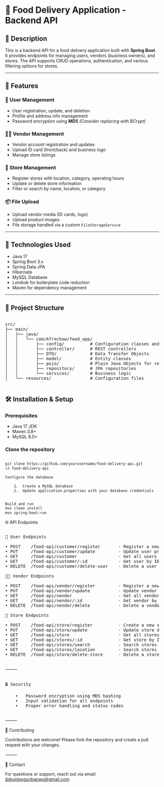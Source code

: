 # 🍔 Food Delivery Application - Backend API


## 📝 Description

This is a backend API for a food delivery application built with **Spring Boot**. It provides endpoints for managing users, vendors (business owners), and stores. The API supports CRUD operations, authentication, and various filtering options for stores.

---

## 🚀 Features

### 👤 User Management
- User registration, update, and deletion
- Profile and address info management
- Password encryption using **MD5** *(Consider replacing with BCrypt)*

### 🧑‍💼 Vendor Management
- Vendor account registration and updates
- Upload ID card (front/back) and business logo
- Manage store listings

### 🏪 Store Management
- Register stores with location, category, operating hours
- Update or delete store information
- Filter or search by name, location, or category

### 📦 File Upload
- Upload vendor media (ID cards, logo)
- Upload product images
- File storage handled via a custom `FileStorageService`

---

## 🔧 Technologies Used

- Java 17  
- Spring Boot 3.x  
- Spring Data JPA  
- Hibernate  
- MySQL Database  
- Lombok for boilerplate code reduction  
- Maven for dependency management

---

## 📂 Project Structure


<pre>

src/
├── main/
│   ├── java/
│   │   └── com/Afrochow/food_app/
│   │       ├── config/          # Configuration classes and constants
│   │       ├── controller/      # REST controllers
│   │       ├── DTO/             # Data Transfer Objects
│   │       ├── model/           # Entity classes
│   │       ├── pojo/            # Plain Java Objects for requests/responses
│   │       ├── repository/      # JPA repositories
│   │       └── services/        # Business logic
│   └── resources/               # Configuration files

</pre>


## 🛠️ Installation & Setup

### Prerequisites

- Java 17 JDK  
- Maven 3.8+  
- MySQL 8.0+

### Clone the repository

```bash

git clone https://github.com/yourusername/food-delivery-api.git
cd food-delivery-api

Configure the database

	1.	Create a MySQL database
	2.	Update application.properties with your database credentials


Build and run
mvn clean install
mvn spring-boot:run
```

🌐 API Endpoints

<pre>

👤 User Endpoints
  
• POST    /food-api/customer/register       - Register a new user
• PUT     /food-api/customer/update         - Update user profile
• GET     /food-api/customer                - Get all users
• GET     /food-api/customer/:id            - Get user by ID
• DELETE  /food-api/customer/delete-user    - Delete a user

🧑‍💼 Vendor Endpoints
  
• POST    /food-api/vendor/register         - Register a new vendor
• PUT     /food-api/vendor/update           - Update vendor profile
• GET     /food-api/vendor                  - Get all vendors
• GET     /food-api/vendor/:id              - Get vendor by ID
• DELETE  /food-api/vendor/delete           - Delete a vendor

🏪 Store Endpoints
  
• POST    /food-api/store/register          - Create a new store
• PUT     /food-api/store/update            - Update store details
• GET     /food-api/store                   - Get all stores (filterable by category/name)
• GET     /food-api/stores/:id              - Get store by ID
• GET     /food-api/stores/search           - Search stores by keyword
• GET     /food-api/stores/location         - Search stores by location
• DELETE  /food-api/store/delete-store      - Delete a store

</pre>


⸻
<pre>

🔒 Security
  
	•	Password encryption using MD5 hashing
	•	Input validation for all endpoints
	•	Proper error handling and status codes

</pre>
⸻

🤝 Contributing

Contributions are welcome!
Please fork the repository and create a pull request with your changes.

⸻

📧 Contact

For questions or support, reach out via email: ibikunleogunbanwo@gmail.com
